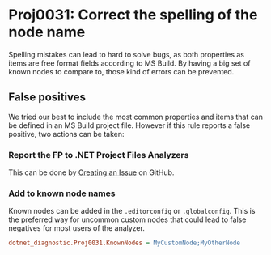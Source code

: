 # Proj0031: Correct the spelling of the node name
Spelling mistakes can lead to hard to solve bugs, as both properties as items
are free format fields according to MS Build. By having a big set of known
nodes to compare to, those kind of errors can be prevented.

## False positives
We tried our best to include the most common properties and items that can be
defined in an MS Build project file. However if this rule reports a false
positive, two actions can be taken:

### Report the FP to .NET Project Files Analyzers
This can be done by [Creating an Issue](https://github.com/dotnet-project-file-analyzers/dotnet-project-file-analyzers/issues/new)
on GitHub.

### Add to known node names
Known nodes can be added in the `.editorconfig` or `.globalconfig`. This is the
preferred way for uncommon custom nodes that could lead to false negatives for
most users of the analyzer.

``` INI
dotnet_diagnostic.Proj0031.KnownNodes = MyCustomNode;MyOtherNode
```
